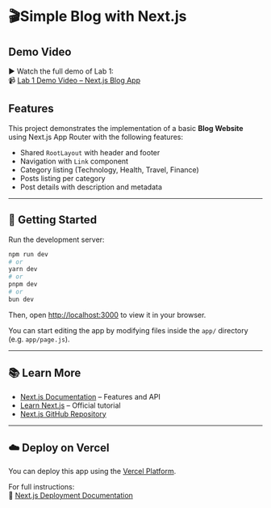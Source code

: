 # 🎬Simple Blog with Next.js

## Demo Video

▶️ Watch the full demo of Lab 1:  
📹 [Lab 1 Demo Video – Next.js Blog App](https://drive.google.com/file/d/1nt5sZ0AhpY5_LB8uAKSvnZDC7ixz5iWF/view?usp=sharing)  

##  Features

This project demonstrates the implementation of a basic **Blog Website** using Next.js App Router with the following features:

- Shared `RootLayout` with header and footer
- Navigation with `Link` component
- Category listing (Technology, Health, Travel, Finance)
- Posts listing per category
- Post details with description and metadata

---

## 🚀 Getting Started

Run the development server:

```bash
npm run dev
# or
yarn dev
# or
pnpm dev
# or
bun dev
```

Then, open [http://localhost:3000](http://localhost:3000) to view it in your browser.

You can start editing the app by modifying files inside the `app/` directory (e.g. `app/page.js`).

---

## 📚 Learn More

- [Next.js Documentation](https://nextjs.org/docs) – Features and API
- [Learn Next.js](https://nextjs.org/learn) – Official tutorial
- [Next.js GitHub Repository](https://github.com/vercel/next.js)

---

## ☁️ Deploy on Vercel

You can deploy this app using the [Vercel Platform](https://vercel.com/new?utm_medium=default-template&filter=next.js&utm_source=create-next-app&utm_campaign=create-next-app-readme).

For full instructions:  
📄 [Next.js Deployment Documentation](https://nextjs.org/docs/app/building-your-application/deploying)

